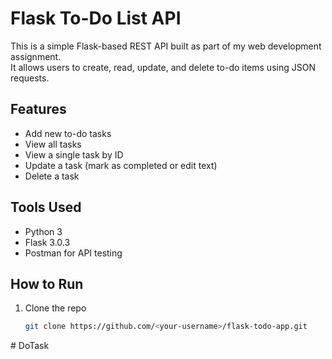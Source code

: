 # Flask To-Do List API

This is a simple Flask-based REST API built as part of my web development assignment.  
It allows users to create, read, update, and delete to-do items using JSON requests.

## Features
- Add new to-do tasks  
- View all tasks  
- View a single task by ID  
- Update a task (mark as completed or edit text)  
- Delete a task  

## Tools Used
- Python 3  
- Flask 3.0.3  
- Postman for API testing  

## How to Run
1. Clone the repo  
   ```bash
   git clone https://github.com/<your-username>/flask-todo-app.git
#   D o T a s k 
 
 
